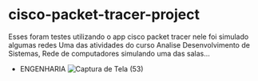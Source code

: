 # cisco-packet-tracer-project
 
Esses foram testes utilizando o app cisco packet tracer nele foi simulado algumas redes
Uma das atividades do curso Analise Desenvolvimento de Sistemas, Rede de computadores simulando uma das salas...

- ENGENHARIA
![Captura de Tela (53)](https://github.com/danielBRTanimacao/cisco-packet-tracer-project/assets/93400508/5b4849cc-1b7b-4c10-85cc-1c4449d76eae)
